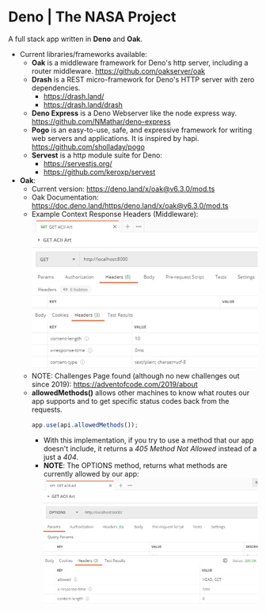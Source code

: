 # Deno | The NASA Project

A full stack app written in **Deno** and **Oak**.

- Current libraries/frameworks available:
  - **Oak** is a middleware framework for Deno's http server, including a router middleware. https://github.com/oakserver/oak
  - **Drash** is a REST micro-framework for Deno's HTTP server with zero dependencies.
    - https://drash.land/
    - https://drash.land/drash
  - **Deno Express** is a Deno Webserver like the node express way. https://github.com/NMathar/deno-express
  - **Pogo** is an easy-to-use, safe, and expressive framework for writing web servers and applications. It is inspired by hapi. https://github.com/sholladay/pogo
  - **Servest** is a http module suite for Deno:
    - https://servestjs.org/
    - https://github.com/keroxp/servest
- **Oak**:
  - Current version: https://deno.land/x/oak@v6.3.0/mod.ts
  - Oak Documentation: https://doc.deno.land/https/deno.land/x/oak@v6.3.0/mod.ts
  - Example Context Response Headers (Middleware):
    ![contextHeaders](images/contextHeaders.jpg)
  - NOTE: Challenges Page found (although no new challenges out since 2019): https://adventofcode.com/2019/about
  - **allowedMethods()** allows other machines to know what routes our app supports and to get specific status codes back from the requests.
    ```typescript
    app.use(api.allowedMethods());
    ```
    - With this implementation, if you try to use a method that our app doesn't include, it returns a _405 Method Not Allowed_ instead of a just a _404_.
    - **NOTE**: The OPTIONS method, returns what methods are currently allowed by our app:
      ![optionsAllowed](images/optionsAllowed.jpg)
